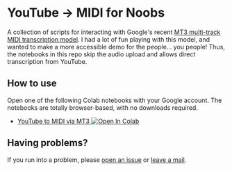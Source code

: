 # YouTube -> MIDI for Noobs

A collection of scripts for interacting with Google's recent [MT3 multi-track MIDI transcription model](https://github.com/magenta/mt3).
I had a lot of fun playing with this model, and wanted to make a more accessible demo for the people... you people!
Thus, the notebooks in this repo skip the audio upload and allows direct transcription from YouTube.

## How to use
Open one of the following Colab notebooks with your Google account. 
The notebooks are totally browser-based, with no downloads required.
* <a href="https://colab.research.google.com/github/mdnestor/yt-mt3/blob/master/MT3_for_noobs.ipynb" target="_parent">YouTube to MIDI via MT3 <img src="https://colab.research.google.com/assets/colab-badge.svg" alt="Open In Colab"/></a>

## Having problems?
If you run into a problem, please [open an issue](https://github.com/mdnestor/yt-mt3/issues) or [leave a mail](mailto:mdnest01@gmail.com).
